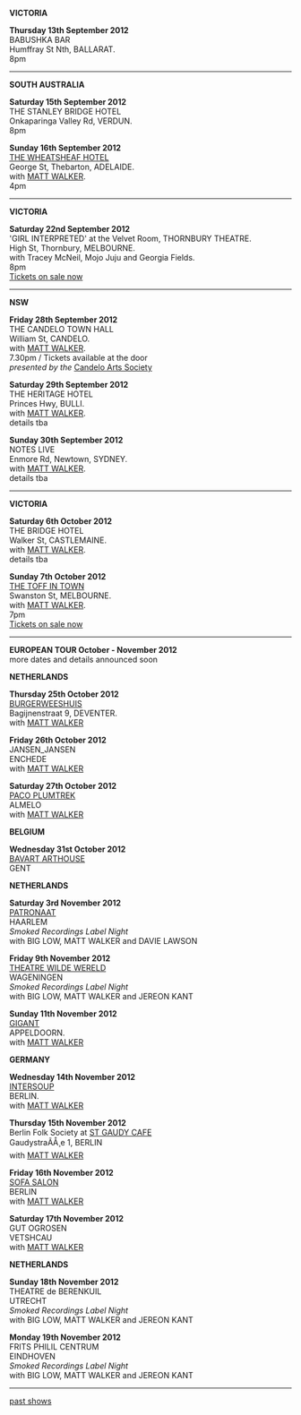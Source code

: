 **VICTORIA**

**Thursday 13th September 2012**  
BABUSHKA BAR  
Humffray St Nth, BALLARAT.  
8pm  

* * * * *

**SOUTH AUSTRALIA**

**Saturday 15th September 2012**  
THE STANLEY BRIDGE HOTEL  
Onkaparinga Valley Rd, VERDUN.  
8pm  

**Sunday 16th September 2012**  
[THE WHEATSHEAF HOTEL][94]  
George St, Thebarton, ADELAIDE.  
with [MATT WALKER][112].  
4pm  

* * * * *

**VICTORIA**  

**Saturday 22nd September 2012**  
'GIRL INTERPRETED' at the Velvet Room, THORNBURY THEATRE.  
High St, Thornbury, MELBOURNE.  
with Tracey McNeil, Mojo Juju and Georgia Fields.  
8pm  
[Tickets on sale now][113]  

* * * * *

**NSW**  

**Friday 28th September 2012**  
THE CANDELO TOWN HALL  
William St, CANDELO.  
with [MATT WALKER][112].  
7.30pm / Tickets available at the door  
*presented by the*  [Candelo Arts Society][115]  

**Saturday 29th September 2012**  
THE HERITAGE HOTEL  
Princes Hwy, BULLI.  
with [MATT WALKER][112].  
details tba  

**Sunday 30th September 2012**  
NOTES LIVE  
Enmore Rd, Newtown, SYDNEY.  
with [MATT WALKER][112].  
details tba  

* * * * *  

**VICTORIA**  

**Saturday 6th October 2012**  
THE BRIDGE HOTEL  
Walker St, CASTLEMAINE.  
with [MATT WALKER][112].  
details tba  

**Sunday 7th October 2012**  
[THE TOFF IN TOWN][114]  
Swanston St, MELBOURNE.  
with [MATT WALKER][112].  
7pm  
[Tickets on sale now][114]  

* * * * *

**EUROPEAN TOUR October - November 2012**  
more dates and details announced soon  
  
**NETHERLANDS**  

**Thursday 25th October 2012**  
[BURGERWEESHUIS][116]    
Bagijnenstraat 9, DEVENTER.  
with [MATT WALKER][112]  

**Friday 26th October 2012**    
JANSEN_JANSEN    
ENCHEDE  
with [MATT WALKER][112]  

**Saturday 27th October 2012**   
[PACO PLUMTREK][117]    
ALMELO  
with [MATT WALKER][112]  

**BELGIUM**  
 
**Wednesday 31st October 2012**  
[BAVART ARTHOUSE][118]    
GENT  

**NETHERLANDS**  

**Saturday 3rd November 2012**    
[PATRONAAT][119]    
HAARLEM  
*Smoked Recordings Label Night*  
with BIG LOW, MATT WALKER and DAVIE LAWSON    

**Friday 9th November 2012**    
[THEATRE WILDE WERELD][120]  
WAGENINGEN  
*Smoked Recordings Label Night*    
with BIG LOW, MATT WALKER and JEREON KANT   

**Sunday 11th November 2012**     
[GIGANT][121]    
APPELDOORN.  
with [MATT WALKER][112]  

**GERMANY**

**Wednesday 14th November 2012**   
[INTERSOUP][122]   
BERLIN.  
with [MATT WALKER][112]  

**Thursday 15th November 2012**   
Berlin Folk Society at [ST GAUDY CAFE][123]    
GaudystraÃÅ¸e 1, BERLIN  
with [MATT WALKER][112]   

**Friday 16th November 2012**   
[SOFA SALON][124]    
BERLIN  
with [MATT WALKER][112]  

**Saturday 17th November 2012**   
GUT OGROSEN      
VETSHCAU    
with [MATT WALKER][112]   

**NETHERLANDS**  

**Sunday 18th November 2012**    
THEATRE de BERENKUIL    
UTRECHT  
*Smoked Recordings Label Night*    
with BIG LOW, MATT WALKER and JEREON KANT 

**Monday 19th November 2012**    
FRITS PHILIL CENTRUM  
EINDHOVEN   
*Smoked Recordings Label Night*    
with BIG LOW, MATT WALKER and JEREON KANT  

* * * * *

[past shows][archive]

[archive]: shows/archive/

[33.1]: contact/
[50]: http://northcotesocialclub.com/
[3.2]: http://www.thebasement.com.au/
[81]:  http://www.pietabrown.com
[88]: http://www.facebook.com/pages/Beetle-Bar/125772420775772
[89]: http://www.royalexchangenewcastle.com.au/
[90]: http://www.camelotlounge.com/
[90.1]: http://www.trybooking.com/RWU
[91]: http://www.clarendonguesthouse.com.au/
[93]: http://www.caravanmusic.com.au
[94]: http://wheatsheafhotel.com.au/gigs
[95]: http://www.bellaunion.com.au
[96]: http://www.jojosmithsoul.com/
[96.1]: http://www.myspace.com/sweetjeanmusic
[96.2]: http://www.myspace.com/jimdowling
[96.3]: http://www.ilonaharker.com
[96.4]: http://www.mardilumsden.com
[96.5]: http://www.theyearlings.net
[96.6]: http://www.theelliscollective.com
[96.7]: http://www.triplejunearthed.com/birdsandbelles
[96.8]: http://www.myspace.com/denhanrahan
[97]: http://www.hamishstuart.net/fr_home.cfm
[98]: http://venue505.com/
[99]: http://www.corinbank.com/
[99.1]: http://www.portfairyfolkfestival.com/
[100]: http://www.tamarvalleyfolkfestival.com/Home.html
[101]: http://www.bigtix.com.au/ProductDetails.aspx?productID=2083
[104]: http://www.carnivalofsuburbia.com
[105]: http://www.bellaunion.com.au/ticketing/show_535/
[106]: http://www.caravanmusic.com.au/gigs/pieta-brown/
[107]: http://www.trybooking.com/BCUB
[108]: http://www.moshtix.com.au/event.aspx?id=54131&ref=pietabrownpolishclub
[109]: http://www.starcourttheatre.com.au/shows
[110]: http://www.lonewolfpromotions.com/
[111]: http://thethornburytheatre.com/
[111.1]: http://thornburytheatre.oztix.com.au/default.aspx?Event=27515
[112]: http://www.mattwalker.com.au/
[112.1]: http://www.pbsfm.org.au/node/19074
[113]: http://thethornburytheatre.com/event/girl-interpreted-2012-feat-lucie-thorne-mojo-juju-georgia-fields-tracy-mcneil/
[114]: http://www.thetoffintown.com/shows/
[115]: http://www.cas.org.au
[116]: http://burgerweeshuis.nl/
[117]: http://members.home.nl/pacoplumtrek/
[118]: http://www.bavart.be/index.html
[119]: http://www.patronaat.nl/
[120]: http://www.theaterdewildewereld.nl/nieuws/
[121]: http://www.gigant.nl/
[122]: http://www.jerlin.de/intersoup/
[123]: http://www.gaudycafe.com/
[124]: http://sofasessions.blogspot.com.au/2012
